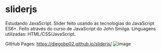 # sliderjs
Estudando JavaScript. Slider feito usando as tecnologias do JavaScript ES6+. Feito através do curso de JavaScript do John Smilga. Linguagens utilizadas: HTML/CSS/JavaScript.

GitHub Pages: https://diegobp02.github.io/sliderjs/
![image](https://user-images.githubusercontent.com/103163622/184993767-a37cb381-ca29-4e9c-a2c1-9452cdf90d54.png)

